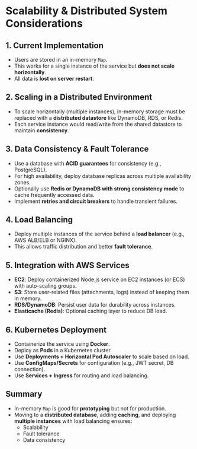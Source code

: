 # Scalability & Distributed System Considerations

## 1. Current Implementation
- Users are stored in an in-memory `Map`.
- This works for a single instance of the service but **does not scale horizontally**.
- All data is **lost on server restart**.

## 2. Scaling in a Distributed Environment
- To scale horizontally (multiple instances), in-memory storage must be replaced with a **distributed datastore** like DynamoDB, RDS, or Redis.
- Each service instance would read/write from the shared datastore to maintain **consistency**.

## 3. Data Consistency & Fault Tolerance
- Use a database with **ACID guarantees** for consistency (e.g., PostgreSQL).
- For high availability, deploy database replicas across multiple availability zones.
- Optionally use **Redis or DynamoDB with strong consistency mode** to cache frequently accessed data.
- Implement **retries and circuit breakers** to handle transient failures.

## 4. Load Balancing
- Deploy multiple instances of the service behind a **load balancer** (e.g., AWS ALB/ELB or NGINX).
- This allows traffic distribution and better **fault tolerance**.

## 5. Integration with AWS Services
- **EC2**: Deploy containerized Node.js service on EC2 instances (or ECS) with auto-scaling groups.
- **S3**: Store user-related files (attachments, logs) instead of keeping them in memory.
- **RDS/DynamoDB**: Persist user data for durability across instances.
- **Elasticache (Redis)**: Optional caching layer to reduce DB load.

## 6. Kubernetes Deployment
- Containerize the service using **Docker**.
- Deploy as **Pods** in a Kubernetes cluster.
- Use **Deployments + Horizontal Pod Autoscaler** to scale based on load.
- Use **ConfigMaps/Secrets** for configuration (e.g., JWT secret, DB connection).
- Use **Services + Ingress** for routing and load balancing.

## Summary
- In-memory `Map` is good for **prototyping** but not for production.
- Moving to a **distributed database**, adding **caching**, and deploying **multiple instances** with load balancing ensures:
  - Scalability
  - Fault tolerance
  - Data consistency
